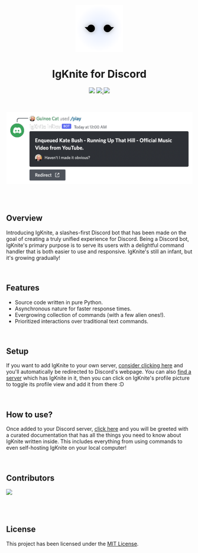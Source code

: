 <div align="center">

<br>
<img src="static/logo_circle.png" width="128">
<br>

# IgKnite for Discord
<img src="https://img.shields.io/github/license/IgKniteDev/IgKnite?color=black&logo=github&style=for-the-badge">
<a aria-label="Join the community on Discord" href="https://discord.gg/ftVPgrw54A" target="_blank">
    <img src="https://img.shields.io/badge/Join%20the%20community-black.svg?style=for-the-badge&logo=Discord">
</a>
<a aria-label="Inject to your Discord server" href="https://discord.com/api/oauth2/authorize?client_id=1016637486702792735&permissions=1505385246135&scope=bot%20applications.commands" target="_blank">
    <img src="https://img.shields.io/badge/-Inject%20to%20Server-black?style=for-the-badge&logo=Discord">
</a>

<br><br>
<img src="static/play_command_demo.png" width="600">
<br><br>

</div>

<br>

## Overview

Introducing IgKnite, a slashes-first Discord bot that has been made on the goal of creating a truly unified experience for Discord. Being a Discord bot, IgKnite's primary purpose is to serve its users with a delightful command handler that is both easier to use and responsive. IgKnite's still an infant, but it's growing gradually!

<br>

## Features

- Source code written in pure Python.
- Asynchronous nature for faster response times.
- Evergrowing collection of commands (with a few alien ones!).
- Prioritized interactions over traditional text commands.

<br>

## Setup

If you want to add IgKnite to your own server, [consider clicking here](https://discord.com/api/oauth2/authorize?client_id=1016637486702792735&permissions=1505385246135&scope=bot%20applications.commands) and you'll automatically be redirected to Discord's webpage. You can also [find a server]() which has IgKnite in it, then you can click on IgKnite's profile picture to toggle its profile view and add it from there :D

<br>

## How to use?

Once added to your Discord server, [click here](https://igknitedev.github.io/docs) and you will be greeted with a curated documentation that has all the things you need to know about IgKnite written inside. This includes everything from using commands to even self-hosting IgKnite on your local computer!

<br>

## Contributors

<a href="https://github.com/IgKniteDev/IgKnite/graphs/contributors">
  <img src="https://contrib.rocks/image?repo=IgKniteDev/IgKnite" />
</a>

<br><br>

## License

This project has been licensed under the [MIT License](LICENSE).